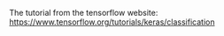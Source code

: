 The tutorial from the tensorflow website:
https://www.tensorflow.org/tutorials/keras/classification
